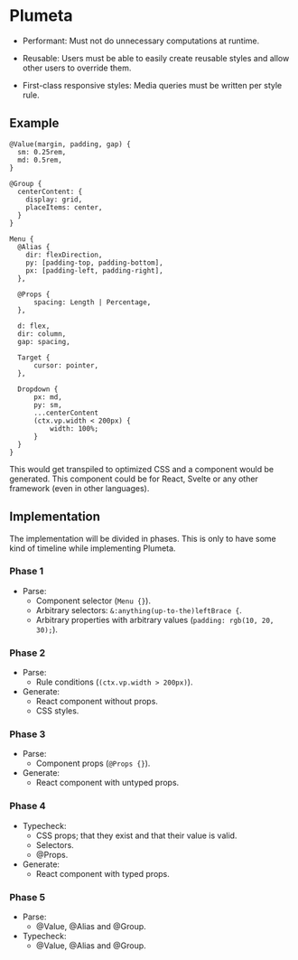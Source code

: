 # Plumeta

- Performant:
  Must not do unnecessary computations at runtime.

- Reusable:
  Users must be able to easily create reusable styles and allow other users to override them.

- First-class responsive styles:
  Media queries must be written per style rule.

## Example

```plum
@Value(margin, padding, gap) {
  sm: 0.25rem,
  md: 0.5rem,
}

@Group {
  centerContent: {
    display: grid,
    placeItems: center,
  }
}

Menu {
  @Alias {
    dir: flexDirection,
    py: [padding-top, padding-bottom],
    px: [padding-left, padding-right],
  },

  @Props {
      spacing: Length | Percentage,
  },

  d: flex,
  dir: column,
  gap: spacing,

  Target {
      cursor: pointer,
  },

  Dropdown {
      px: md,
      py: sm,
      ...centerContent
      (ctx.vp.width < 200px) {
          width: 100%;
      }
  }
}
```

This would get transpiled to optimized CSS and a component would be generated.
This component could be for React, Svelte or any other framework (even in other languages).

## Implementation

The implementation will be divided in phases. This is only to have some kind of timeline while implementing
Plumeta.

### Phase 1

- Parse:
  - Component selector (`Menu {}`).
  - Arbitrary selectors: `&:anything(up-to-the)leftBrace {`.
  - Arbitrary properties with arbitrary values (`padding: rgb(10, 20, 30);`).

### Phase 2

- Parse:
  - Rule conditions (`(ctx.vp.width > 200px)`).
- Generate:
  - React component without props.
  - CSS styles.

### Phase 3

- Parse:
  - Component props (`@Props {}`).
- Generate:
  - React component with untyped props.

### Phase 4

- Typecheck:
  - CSS props; that they exist and that their value is valid.
  - Selectors.
  - @Props.
- Generate:
  - React component with typed props.

### Phase 5

- Parse:
  - @Value, @Alias and @Group.
- Typecheck:
  - @Value, @Alias and @Group.
